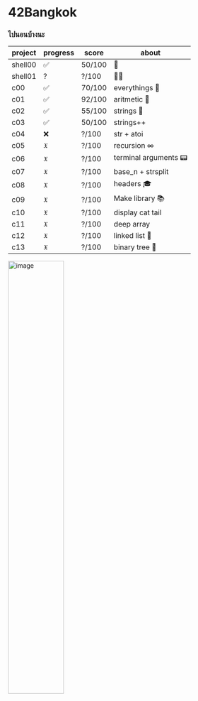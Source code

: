 # 42Bangkok
### ไปนอนบ้างนะ
| project | progress | score | about | 
| --- | --- | --- | --- |
| shell00 | ✅ | 50/100 | 🦀 |
|shell01 | ? | ?/100 | 🦀🦞 |
| c00 | ✅ | 70/100 | everythings 🥹 |
| c01 | ✅ | 92/100 | aritmetic 🔢 |
| c02 | ✅ | 55/100 | strings 🧵 |
| c03 | ✅ | 50/100 | strings++ |
| c04 | ❌ | ?/100 | str + atoi |
| c05 | 𝔛 | ?/100 | recursion ∞ |
| c06 | 𝔛 | ?/100 | terminal arguments 📟 |
| c07 | 𝔛 | ?/100 | base_n + strsplit |
| c08 | 𝔛 | ?/100 | headers 🎓 |
| c09 | 𝔛 | ?/100 | Make library 📚 |
| c10 | 𝔛 | ?/100 | display cat tail |
| c11 | 𝔛 | ?/100 | deep array |
| c12 | 𝔛 | ?/100 | linked list 🔗 |
| c13 | 𝔛 | ?/100 | binary tree 🌴 |

<img width="50%" alt="image" src="https://user-images.githubusercontent.com/61963667/197270663-aa1f8187-964a-4acb-b05d-98f98ae0d745.png">

